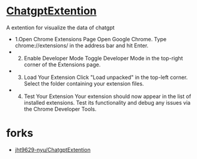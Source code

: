 # [ChatgptExtention](https://github.com/Liming802/ChatgptExtention)

A extention for visualize the data of chatgpt

- 1.Open Chrome Extensions Page
  Open Google Chrome.
  Type chrome://extensions/ in the address bar and hit Enter.
- 2. Enable Developer Mode
     Toggle Developer Mode in the top-right corner of the Extensions page.
- 3. Load Your Extension
     Click "Load unpacked" in the top-left corner.
     Select the folder containing your extension files.
- 4. Test Your Extension
     Your extension should now appear in the list of installed extensions.
     Test its functionality and debug any issues via the Chrome Developer Tools.

# forks

- [jht9629-nyu/ChatgptExtention](https://github.com/jht9629-nyu/ChatgptExtention.git)
